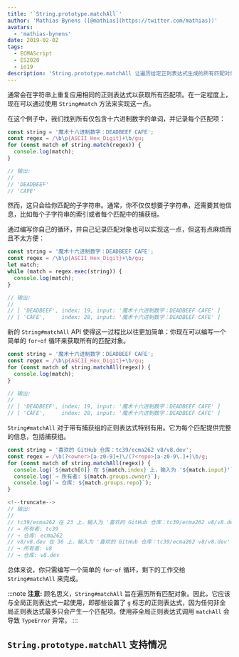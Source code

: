 ```yaml
---
title: '`String.prototype.matchAll`'
author: 'Mathias Bynens ([@mathias](https://twitter.com/mathias))'
avatars:
  - 'mathias-bynens'
date: 2019-02-02
tags:
  - ECMAScript
  - ES2020
  - io19
description: 'String.prototype.matchAll 让遍历给定正则表达式生成的所有匹配对象变得更容易。'
---
```

通常会在字符串上重复应用相同的正则表达式以获取所有匹配项。在一定程度上，现在可以通过使用 `String#match` 方法来实现这一点。

在这个例子中，我们找到所有仅包含十六进制数字的单词，并记录每个匹配项：

```js
const string = '魔术十六进制数字：DEADBEEF CAFE';
const regex = /\b\p{ASCII_Hex_Digit}+\b/gu;
for (const match of string.match(regex)) {
  console.log(match);
}

// 输出:
//
// 'DEADBEEF'
// 'CAFE'
```

然而，这只会给你匹配的子字符串。通常，你不仅仅想要子字符串，还需要其他信息，比如每个子字符串的索引或者每个匹配中的捕获组。

通过编写你自己的循环，并自己记录匹配对象也可以实现这一点，但这有点麻烦而且不太方便：

```js
const string = '魔术十六进制数字：DEADBEEF CAFE';
const regex = /\b\p{ASCII_Hex_Digit}+\b/gu;
let match;
while (match = regex.exec(string)) {
  console.log(match);
}

// 输出:
//
// [ 'DEADBEEF', index: 19, input: '魔术十六进制数字：DEADBEEF CAFE' ]
// [ 'CAFE',     index: 28, input: '魔术十六进制数字：DEADBEEF CAFE' ]
```

新的 `String#matchAll` API 使得这一过程比以往更加简单：你现在可以编写一个简单的 `for`-`of` 循环来获取所有的匹配对象。

```js
const string = '魔术十六进制数字：DEADBEEF CAFE';
const regex = /\b\p{ASCII_Hex_Digit}+\b/gu;
for (const match of string.matchAll(regex)) {
  console.log(match);
}

// 输出:
//
// [ 'DEADBEEF', index: 19, input: '魔术十六进制数字：DEADBEEF CAFE' ]
// [ 'CAFE',     index: 28, input: '魔术十六进制数字：DEADBEEF CAFE' ]
```

`String#matchAll` 对于带有捕获组的正则表达式特别有用。它为每个匹配提供完整的信息，包括捕获组。

```js
const string = '喜欢的 GitHub 仓库：tc39/ecma262 v8/v8.dev';
const regex = /\b(?<owner>[a-z0-9]+)\/(?<repo>[a-z0-9\.]+)\b/g;
for (const match of string.matchAll(regex)) {
  console.log(`${match[0]} 在 ${match.index} 上，输入为 '${match.input}'`);
  console.log(`→ 所有者: ${match.groups.owner}`);
  console.log(`→ 仓库: ${match.groups.repo}`);
}

<!--truncate-->
// 输出:
//
// tc39/ecma262 在 23 上，输入为 '喜欢的 GitHub 仓库：tc39/ecma262 v8/v8.dev'
// → 所有者: tc39
// → 仓库: ecma262
// v8/v8.dev 在 36 上，输入为 '喜欢的 GitHub 仓库：tc39/ecma262 v8/v8.dev'
// → 所有者: v8
// → 仓库: v8.dev
```

总体来说，你只需编写一个简单的 `for`-`of` 循环，剩下的工作交给 `String#matchAll` 来完成。

:::note
**注意:** 顾名思义，`String#matchAll` 旨在遍历所有匹配对象。因此，它应该与全局正则表达式一起使用，即那些设置了 `g` 标志的正则表达式，因为任何非全局正则表达式最多只会产生一个匹配项。使用非全局正则表达式调用 `matchAll` 会导致 `TypeError` 异常。
:::

## `String.prototype.matchAll` 支持情况

<feature-support chrome="73 /blog/v8-release-73#string.prototype.matchall"
                 firefox="67"
                 safari="13"
                 nodejs="12"
                 babel="yes https://github.com/zloirock/core-js#ecmascript-string-and-regexp"></feature-support>
